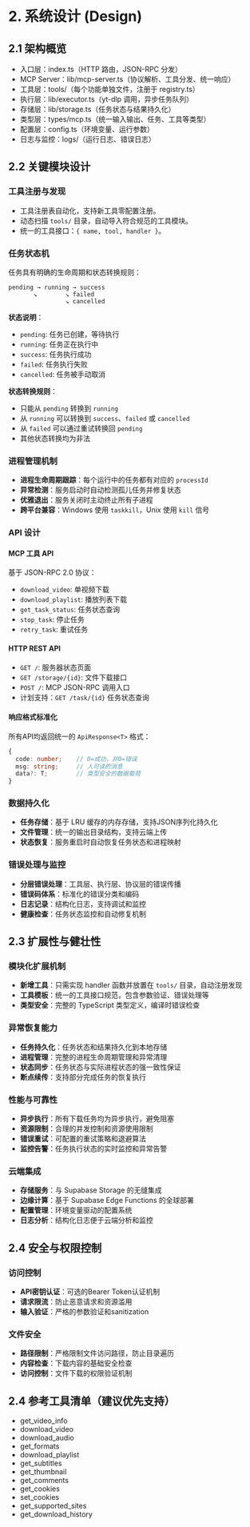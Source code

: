 # 2. 系统设计 (Design)

## 2.1 架构概览
- 入口层：index.ts（HTTP 路由，JSON-RPC 分发）
- MCP Server：lib/mcp-server.ts（协议解析、工具分发、统一响应）
- 工具层：tools/（每个功能单独文件，注册于 registry.ts）
- 执行层：lib/executor.ts（yt-dlp 调用，异步任务队列）
- 存储层：lib/storage.ts（任务状态与结果持久化）
- 类型层：types/mcp.ts（统一输入输出、任务、工具等类型）
- 配置层：config.ts（环境变量、运行参数）
- 日志与监控：logs/（运行日志、错误日志）

## 2.2 关键模块设计

### 工具注册与发现
- 工具注册表自动化，支持新工具零配置注册。
- 动态扫描 `tools/` 目录，自动导入符合规范的工具模块。
- 统一的工具接口：`{ name, tool, handler }`。

### 任务状态机
任务具有明确的生命周期和状态转换规则：

```
pending → running → success
       ↘        ↘ failed
                ↘ cancelled
```

**状态说明**：
- `pending`: 任务已创建，等待执行
- `running`: 任务正在执行中
- `success`: 任务执行成功
- `failed`: 任务执行失败
- `cancelled`: 任务被手动取消

**状态转换规则**：
- 只能从 `pending` 转换到 `running`
- 从 `running` 可以转换到 `success`、`failed` 或 `cancelled`
- 从 `failed` 可以通过重试转换回 `pending`
- 其他状态转换均为非法

### 进程管理机制
- **进程生命周期跟踪**：每个运行中的任务都有对应的 `processId`
- **异常检测**：服务启动时自动检测孤儿任务并修复状态
- **优雅退出**：服务关闭时主动终止所有子进程
- **跨平台兼容**：Windows 使用 `taskkill`，Unix 使用 `kill` 信号

### API 设计

#### MCP 工具 API
基于 JSON-RPC 2.0 协议：
- `download_video`: 单视频下载
- `download_playlist`: 播放列表下载
- `get_task_status`: 任务状态查询
- `stop_task`: 停止任务
- `retry_task`: 重试任务

#### HTTP REST API
- `GET /`: 服务器状态页面
- `GET /storage/{id}`: 文件下载接口
- `POST /`: MCP JSON-RPC 调用入口
- 计划支持：`GET /task/{id}` 任务状态查询

#### 响应格式标准化
所有API均返回统一的 `ApiResponse<T>` 格式：
```typescript
{
  code: number;    // 0=成功，非0=错误
  msg: string;     // 人可读的消息
  data?: T;        // 类型安全的数据载荷
}
```

### 数据持久化
- **任务存储**：基于 LRU 缓存的内存存储，支持JSON序列化持久化
- **文件管理**：统一的输出目录结构，支持云端上传
- **状态恢复**：服务重启时自动恢复任务状态和进程映射

### 错误处理与监控
- **分层错误处理**：工具层、执行层、协议层的错误传播
- **错误码体系**：标准化的错误分类和编码
- **日志记录**：结构化日志，支持调试和监控
- **健康检查**：任务状态监控和自动修复机制

## 2.3 扩展性与健壮性

### 模块化扩展机制
- **新增工具**：只需实现 handler 函数并放置在 `tools/` 目录，自动注册发现
- **工具模板**：统一的工具接口规范，包含参数验证、错误处理等
- **类型安全**：完整的 TypeScript 类型定义，编译时错误检查

### 异常恢复能力
- **任务持久化**：任务状态和结果持久化到本地存储
- **进程管理**：完整的进程生命周期管理和异常清理
- **状态同步**：任务状态与实际进程状态的强一致性保证
- **断点续传**：支持部分完成任务的恢复执行

### 性能与可靠性
- **异步执行**：所有下载任务均为异步执行，避免阻塞
- **资源限制**：合理的并发控制和资源使用限制
- **错误重试**：可配置的重试策略和退避算法
- **监控告警**：任务执行状态的实时监控和异常告警

### 云端集成
- **存储服务**：与 Supabase Storage 的无缝集成
- **边缘计算**：基于 Supabase Edge Functions 的全球部署
- **配置管理**：环境变量驱动的配置系统
- **日志分析**：结构化日志便于云端分析和监控

## 2.4 安全与权限控制

### 访问控制
- **API密钥认证**：可选的Bearer Token认证机制
- **请求限流**：防止恶意请求和资源滥用
- **输入验证**：严格的参数验证和sanitization

### 文件安全
- **路径限制**：严格限制文件访问路径，防止目录遍历
- **内容检查**：下载内容的基础安全检查
- **访问控制**：文件下载的权限验证机制

## 2.4 参考工具清单（建议优先支持）
- get_video_info
- download_video
- download_audio
- get_formats
- download_playlist
- get_subtitles
- get_thumbnail
- get_comments
- get_cookies
- set_cookies
- get_supported_sites
- get_download_history
